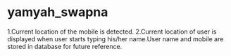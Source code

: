 # yamyah_swapna
1.Current location of the mobile is detected.
2.Current location of user is displayed when user starts typing his/her name.User name and mobile are stored in database for future reference.
